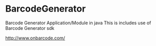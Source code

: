 # BarcodeGenerator

Barcode Generator Application/Module in java
This is includes use of Barcode Generator sdk

http://www.onbarcode.com/
